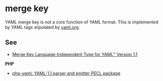 # merge key

YAML merge key is not a core function of YAML format. This is implemented by YAML tags stipulated by [yaml.org](http://yaml.org/type/merge.html).

## See

* [Merge Key Language-Independent Type for YAML™ Version 1.1](http://yaml.org/type/merge.html)

**PHP**

* [php-yaml: YAML-1.1 parser and emitter PECL package](http://bd808.com/pecl-file_formats-yaml/)
